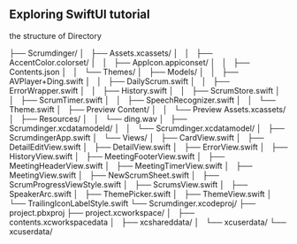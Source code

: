 ## Exploring SwiftUI tutorial

the structure of Directory

├── Scrumdinger/
│   ├── Assets.xcassets/
│   │   ├── AccentColor.colorset/
│   │   ├── AppIcon.appiconset/
│   │   ├── Contents.json
│   │   └── Themes/
│   ├── Models/
│   │   ├── AVPlayer+Ding.swift
│   │   ├── DailyScrum.swift
│   │   ├── ErrorWrapper.swift
│   │   ├── History.swift
│   │   ├── ScrumStore.swift
│   │   ├── ScrumTimer.swift
│   │   ├── SpeechRecognizer.swift
│   │   └── Theme.swift
│   ├── Preview Content/
│   │   └── Preview Assets.xcassets/
│   ├── Resources/
│   │   └── ding.wav
│   ├── Scrumdinger.xcdatamodeld/
│   │   └── Scrumdinger.xcdatamodel/
│   ├── ScrumdingerApp.swift
│   └── Views/
│       ├── CardView.swift
│       ├── DetailEditView.swift
│       ├── DetailView.swift
│       ├── ErrorView.swift
│       ├── HistoryView.swift
│       ├── MeetingFooterView.swift
│       ├── MeetingHeaderView.swift
│       ├── MeetingTimerView.swift
│       ├── MeetingView.swift
│       ├── NewScrumSheet.swift
│       ├── ScrumProgressViewStyle.swift
│       ├── ScrumsView.swift
│       ├── SpeakerArc.swift
│       ├── ThemePicker.swift
│       ├── ThemeView.swift
│       └── TrailingIconLabelStyle.swift
└── Scrumdinger.xcodeproj/
    ├── project.pbxproj
    ├── project.xcworkspace/
    │   ├── contents.xcworkspacedata
    │   ├── xcshareddata/
    │   └── xcuserdata/
    └── xcuserdata/

